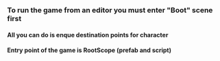 ### To run the game from an editor you must enter "Boot" scene first
#### All you can do is enque destination points for character
#### Entry point of the game is RootScope (prefab and script)

